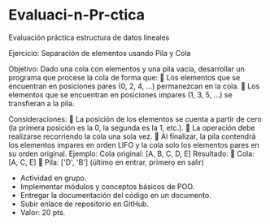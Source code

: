 # Evaluaci-n-Pr-ctica


Evaluación práctica estructura de datos lineales

Ejercicio: Separación de elementos usando Pila y Cola

Objetivo:
Dado una cola con elementos y una pila vacía, desarrollar un programa que procese la cola de forma que:
	Los elementos que se encuentran en posiciones pares (0, 2, 4, ...) permanezcan en la cola.
	Los elementos que se encuentran en posiciones impares (1, 3, 5, ...) se transfieran a la pila.

Consideraciones:
	La posición de los elementos se cuenta a partir de cero (la primera posición es la 0, la segunda es la 1, etc.).
	La operación debe realizarse recorriendo la cola una sola vez.
	Al finalizar, la pila contendrá los elementos impares en orden LIFO y la cola solo los elementos pares en su orden original.
Ejemplo:
Cola original: [A, B, C, D, E]
Resultado:
	Cola: [A, C, E]
	Pila: ['D', 'B'] (último en entrar, primero en salir)
	

-	Actividad en grupo.
-	Implementar módulos y conceptos básicos de POO.
-	Entregar la documentación del código en un documento.
-	Subir enlace de repositorio en GitHub.
-	Valor: 20 pts.
